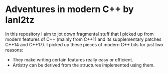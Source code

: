 # Adventures in modern C++ by lanl2tz
In this repository I aim to jot down fragmental stuff that I 
picked up from modern features of C++ (mainly from C++11 and 
its supplementary patches C++14 and C++17).
I picked up these pieces of modern C++ bits for just two reasons:
- They make writing certain features really easy or efficient.
- Artistry can be derived from the structures implemented using them.